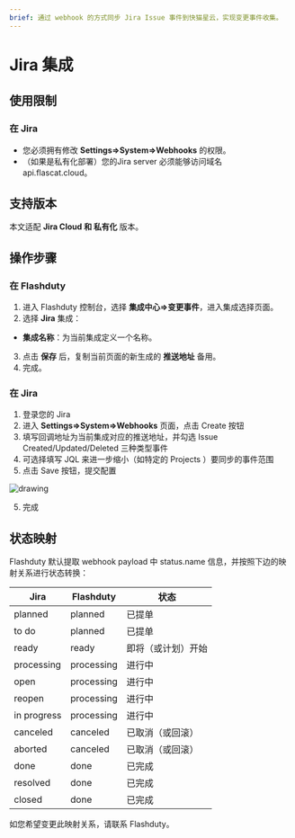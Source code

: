```yaml
---
brief: 通过 webhook 的方式同步 Jira Issue 事件到快猫星云，实现变更事件收集。
---
```


# Jira 集成

## 使用限制

### 在 Jira

- 您必须拥有修改 **Settings=>System=>Webhooks** 的权限。
- （如果是私有化部署）您的Jira server 必须能够访问域名 api.flascat.cloud。

## 支持版本

本文适配 **Jira Cloud 和 私有化** 版本。

## 操作步骤

### 在 Flashduty

1. 进入 Flashduty 控制台，选择 **集成中心=>变更事件**，进入集成选择页面。
2. 选择 **Jira** 集成：
- **集成名称**：为当前集成定义一个名称。
3. 点击 **保存** 后，复制当前页面的新生成的 **推送地址** 备用。
4. 完成。

### 在 Jira

1. 登录您的 Jira
2. 进入 **Settings=>System=>Webhooks** 页面，点击 Create 按钮
3. 填写回调地址为当前集成对应的推送地址，并勾选 Issue Created/Updated/Deleted 三种类型事件
4. 可选择填写 JQL 来进一步缩小（如特定的 Projects ）要同步的事件范围
5. 点击 Save 按钮，提交配置

<img alt="drawing" src="https://fcdoc.github.io/img/zh/B6IhBdbjTowcYF9BrtI8yg1Zd8GUkJkCmDOleGUd7PE.avif" />

5. 完成

## 状态映射

Flashduty 默认提取 webhook payload 中 status.name 信息，并按照下边的映射关系进行状态转换：

| Jira        | Flashduty   | 状态               |
| ----------- | ---------- | ------------------ |
| planned     | planned    | 已提单             |
| to do       | planned    | 已提单             |
| ready       | ready      | 即将（或计划）开始 |
| processing  | processing | 进行中             |
| open        | processing | 进行中             |
| reopen      | processing | 进行中             |
| in progress | processing | 进行中             |
| canceled    | canceled   | 已取消（或回滚）   |
| aborted     | canceled   | 已取消（或回滚）   |
| done        | done       | 已完成             |
| resolved    | done       | 已完成             |
| closed      | done       | 已完成             |

如您希望变更此映射关系，请联系 Flashduty。